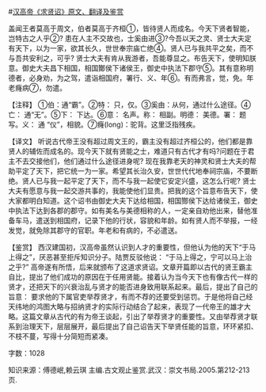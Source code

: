 #[汉高帝《求贤诏》原文、翻译及鉴赏](https://www.vrrw.net/wx/14064.html)

盖闻王者莫高于周文，伯者莫高于齐桓①，皆待贤人而成名。今天下贤者智能，岂特古之人乎②? 患在人主不交故也，士奚由进③?今吾以天之灵、贤士大夫定有天下，以为一家，欲其长久，世世奉宗庙亡绝④。贤人已与我共平之矣，而不与吾共安利之，可乎? 贤士大夫有肯从我游者，吾能尊显之。布告天下，使明知朕意。御史大夫昌下相国，相国酇侯下诸侯王，御史中执法下郡守⑤。其有意称明德者，必身劝，为之驾，遣诣相国府，署行、义、年⑥。有而弗言，觉，免。年老癃病⑦，勿遣。

【注释】 ①伯：通“霸”。②特： 只，仅。③奚由：从何，通过什么途径。④亡： 通“无”。⑤下： 下达。⑥意： 名声。称： 相副。明德： 美德。署： 题写。义： 通 “仪”，相貌。⑦癃(long)：驼背。这里泛指残疾。



【译文】 听说古代帝王没有超过周文王的，霸主没有超过齐桓公的，他们都是靠贤人的辅佐而成名的。现今天下就有贤能之士，难道只有古代才有吗?问题在于君主不去交接他们，他们通过什么途径进身呢? 现在我靠老天的神灵和贤士大夫的帮助平定了天下，把它统一为一家。希望其长治久安，世世代代地奉祠宗庙，不要断绝。贤人已与我一起平定了天下，而不与我一起使它安定兴盛，这怎么行呢? 贤士大夫有愿意与我一起交游共事的，我能使他们显贵。把我的这个旨意布告天下，使大家都明白知道。这个诏书由御史大夫下达给相国，相国酂侯下达给诸侯王，御史中执法下达到各郡的郡守。如有美名与美德相称的人，一定亲自劝他出来，替他准备车马，遣送到相国府，记录下他的行状，容貌和年龄。如有贤人而不举报，一经发觉，就免除其郡守的官职。年老和有病的，不必遣送。

【鉴赏】 西汉建国初，汉高帝虽然认识到人才的重要性，但他认为他的天下“于马上得之”，厌恶甚至拒斥知识分子。陆贾反驳他说： “于马上得之，宁可以马上治之乎?” 高帝遂有所悟，后来就颁布了这道求贤诏。文章开篇即以古代的贤王霸主自比，提出了他们成功的原因在于任用贤能。接着认为当今天下也有像古代一样的贤才，还把天下的兴衰治乱与贤才的能否进身致用联系起来。最后，提出了自己的旨意： 要求他的下属官吏举荐贤才，有而不荐的还要受到惩罚。于是他将自己经天纬地的鸿图大略与招纳贤才的实际行动结合了起来，表现了一代帝王的雄才大略。这篇文章从古代的有为帝王谈起，引出了举荐贤才的重要性。又由举荐贤才联系到治理天下，层层展开，最后提出了自己诏告天下举贤任能的旨意，环环紧扣、不枝不蔓，写得十分简短而紧凑。

字数：1028

知识来源：傅德岷,赖云琪 主编.古文观止鉴赏.武汉：崇文书局.2005.第212-213页.

